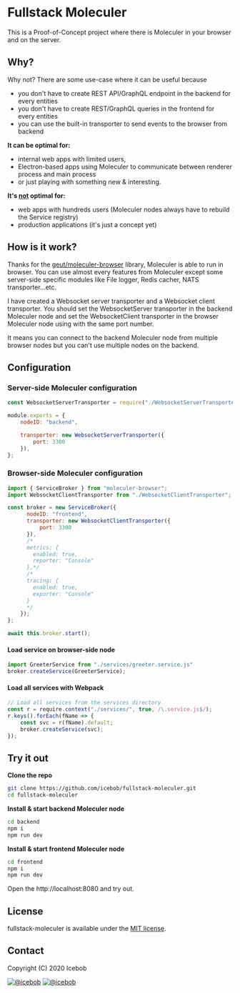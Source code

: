 # Fullstack Moleculer
This is a Proof-of-Concept project where there is Moleculer in your browser and on the server.

## Why?
Why not? There are some use-case where it can be useful because
- you don't have to create REST API/GraphQL endpoint in the backend for every entities
- you don't have to create REST/GraphQL queries in the frontend for every entities
- you can use the built-in transporter to send events to the browser from backend


**It can be optimal for:**
- internal web apps with limited users,
- Electron-based apps using Moleculer to communicate between renderer process and main process
- or just playing with something new & interesting.

**It's <ins>not</ins> optimal for:**
- web apps with hundreds users (Moleculer nodes always have to rebuild the Service registry)
- production applications (it's just a concept yet)

## How is it work?
Thanks for the [geut/moleculer-browser](https://github.com/geut/moleculer-browser) library, Moleculer is able to run in browser. You can use almost every features from Moleculer except some server-side specific modules like File logger, Redis cacher, NATS transporter...etc. 

I have created a Websocket server transporter and a Websocket client transporter. You should set the WebsocketServer transporter in the backend Moleculer node and set the WebsocketClient transporter in the browser Moleculer node using with the same port number.

It means you can connect to the backend Moleculer node from multiple browser nodes but you can't use multiple nodes on the backend.

## Configuration

### Server-side Moleculer configuration

```js
const WebsocketServerTransporter = require("./WebsocketServerTransporter");

module.exports = {
    nodeID: "backend",

    transporter: new WebsocketServerTransporter({
        port: 3300
    }),
};
```

### Browser-side Moleculer configuration

```js
import { ServiceBroker } from "moleculer-browser";
import WebsocketClientTransporter from "./WebsocketClientTransporter";

const broker = new ServiceBroker({
      nodeID: "frontend",
      transporter: new WebsocketClientTransporter({
          port: 3300
      }),
      /*
      metrics: {
        enabled: true,
        reporter: "Console"
      },*/
      /*
      tracing: {
        enabled: true,
        exporter: "Console"
      }
      */
    });
};

await this.broker.start();
```

#### Load service on browser-side node

```js
import GreeterService from "./services/greeter.service.js"
broker.createService(GreeterService);
```

#### Load all services with Webpack
```js
// Load all services from the services directory
const r = require.context("./services/", true, /\.service.js$/);
r.keys().forEach(fName => {
    const svc = r(fName).default;
    broker.createService(svc);
});
```

## Try it out
**Clone the repo**
```bash
git clone https://github.com/icebob/fullstack-moleculer.git
cd fullstack-moleculer
```

**Install & start backend Moleculer node**
```bash
cd backend
npm i
npm run dev
```

**Install & start frontend Moleculer node**
```bash
cd frontend
npm i
npm run dev
```

Open the http://localhost:8080 and try out.


## License
fullstack-moleculer is available under the [MIT license](https://tldrlegal.com/license/mit-license).

## Contact

Copyright (C) 2020 Icebob

[![@icebob](https://img.shields.io/badge/github-icebob-green.svg)](https://github.com/icebob) [![@icebob](https://img.shields.io/badge/twitter-Icebobcsi-blue.svg)](https://twitter.com/Icebobcsi)